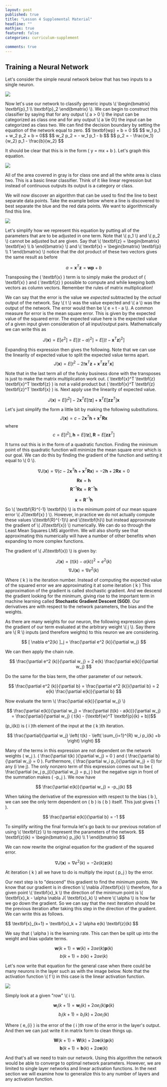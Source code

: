 ```yaml
---
layout: post
published: true
title: "Lesson 4 Supplemental Material"
headline: ""
mathjax: true
featured: false
categories: curriculum-supplement

comments: true
---
```



<h2>Training a Neural Network</h2>

<p>
  Let's consider the simple neural network below that has two inputs to a
  single neuron.
</p>

<img class='center-image' src='/assets/img/ml/crash_course/adaline_two_input.png' />

<p>
  Now let's use our network to classify generic inputs
  \(   \begin{bmatrix}
    \textbf{p}_1 \\
    \textbf{p}_2
  \end{bmatrix} \). We can begin to construct this classifier by saying that
  for any output \( a > 0 \) the input can be categorized as class one and for any output \( a \le
  0\) the input can be categorized as class two. We can find the decision
  boundary by setting the equation of the network equal to zero.
  $$ \textbf{wp} + b = 0 $$
  $$ w_1 p_1 + w_2 p_2 + b = 0$$
  $$ w_2 p_2 = - w_1 p_1 - b $$
  $$ p_2 = - \frac{w_1}{w_2} p_1 - \frac{b}{w_2} $$

  It should be clear that this is in the form \( y = mx + b \). Let's graph
  this equation.
</p>

<img class='center-image' src='/assets/img/ml/crash_course/adaline_decision.png' />

<p>
  All of the area covered in gray is for class one and all the white area is
  class two. This is a basic linear classifier. Think of it like linear
  regression but instead of continuous outputs its output is a category or
  class.
</p>

<p>
  We will now discover an algorithm that can be used to find the line to best
  separate data points. Take the example below where a line is discovered to
  best separate the blue and the red data points. We want to algorithmically
  find this line.
</p>

<img class='center-image' src='/assets/img/ml/crash_course/linear_class.png' />

<p>
  Let's simplify how we represent this equation by putting all of the
  parameters that are to be adjusted in one term. Note that \( p_1 \) and \(
  p_2 \) cannot be adjusted but are given. Say that \( \textbf{z} =
  \begin{bmatrix}
    \textbf{w} \\
    b
  \end{bmatrix} \) and \( \textbf{x} =
  \begin{bmatrix}
    \textbf{p} \\
    1
  \end{bmatrix} \) notice that the dot product of these two vectors gives the
  same result as before

  $$ a = \textbf{x}^T \textbf{z} = \textbf{wp} + b $$

  Transposing the \( \textbf{x} \) term is to simply make the product of \(
  \textbf{x} \) and \( \textbf{z} \) possible to compute and while keeping both
  vectors as column vectors. Remember the rules of matrix multiplication!
</p>

<p>
  We can say that the error is the value we <i>expected</i> subtracted by the
  <i>actual</i> output of the network. Say \( t \) was the value expected and \( a \) was the
  output of the network. The error would then be \( e = t - a \). A common measure
  for error is the mean square error. This is given by the expected value of
  the squared error. The expected value here is the expected value of a given
  input given consideration of all input/output pairs. Mathematically we can
  write this as

  $$ J(\textbf{x}) = E[e^2] = E[(t-a)^2] = E[(t-\textbf{x}^T \textbf{z})^2] $$

  Expanding this expression then gives the following. Note that we can use the
  linearity of expected value to split the expected value terms apart.
  $$ J(\textbf{x}) = E[t^2 - 2 t \textbf{x}^T \textbf{z} + \textbf{x}^T \textbf{z} \textbf{z}^T \textbf{x} ] $$

  Note that in the last term all of the funky business done with the transposes is just to make
  the matrix multiplication work out. \( \textbf{x}^T \textbf{z}
  \textbf{x}^T \textbf{z} \) is not a valid product but \( \textbf{x}^T \textbf{z}
  \textbf{z}^T \textbf{x} \) is. Next apply use the linearity of expected
  value.

  $$ J(\textbf{x}) = E[t^2] - 2\textbf{x}^T E[t\textbf{z}] + \textbf{x}^T
  E[\textbf{z}\textbf{z}^T]\textbf{x} $$

  Let's just simplify the form a little bit by making the following
  substitutions.
  $$ J(\textbf{x}) = c - 2\textbf{x}^T\textbf{h} + \textbf{x}^T\textbf{Rx} $$
  where
  $$ c = E[t^2], \textbf{h} = E[t\textbf{z}], \textbf{R} = E[\textbf{z} \textbf{z}^T] $$
</p>

<p>
  It turns out this is in the form of a quadratic function. Finding the minimum
  point of this quadratic function will minimize the mean square error which is
  our goal. We can do this by finding the gradient of the function and
  setting it equal to \( 0 \).

  $$ \nabla J(\textbf{x}) = \nabla ( c - 2\textbf{x}^T\textbf{h} +
  \textbf{x}^T\textbf{Rx} ) = -2\textbf{h} + 2\textbf{Rx} = 0$$

  $$ \textbf{R} \textbf{x} = \textbf{h} $$
  $$ \textbf{R}^{-1} \textbf{R} \textbf{x} = \textbf{R}^{-1} \textbf{h} $$

  $$ \textbf{x} = \textbf{R}^{-1} \textbf{h} $$
</p>

<p>
  So \( \textbf{R}^{-1} \textbf{h} \) is the minimum point of our mean square
  error \( J(\textbf{x} ) \). However, in practice we do not actually compute
  these values \(\textbf{R}^{-1}\) and \(\textbf{h}\) but instead approximate
  the gradient of \( J(\textbf{x}) \) numerically. We can do so through the
  Least Mean Squares LMS algorithm. We will also shortly see that
  approximating this numerically will have a number of other benefits when
  expanding to more complex functions.
</p>

<p>
  The gradient of \( J(\textbf{x}) \) is given by:

  $$ J(\textbf{x}) = (t(k) - a(k))^2 = e^{2} (k) $$
  $$ \nabla J(\textbf{x}) = \nabla e^{2} (k) $$

  Where \( k \) is the iteration number. Instead of computing the expected
  value of the squared error we are approximating it at some iteration \( k \)
  This approximation of the gradient is called stochastic gradient. And
  we descend the gradient looking for the minimum, giving rise to the important term in machine learning
  called <b>Stochastic Gradient Descent (SGD)</b>. Our derivatives are with respect to
  the network parameters, the bias and the weights.
</p>

<p>
  As there are many weights for our neuron, the following expression gives the
  gradient of our term evaluated at the arbitrary weight \( j \). Say there are
  \( R \) inputs (and therefore weights) to this neuron we are considering.

  $$ [ \nabla e^2(k) ]_j = \frac{\partial e^2 (k)}{\partial w_j} $$

  We can then apply the chain rule.

  $$ \frac{\partial e^2 (k)}{\partial w_j} = 2 e(k) \frac{\partial e(k)}{\partial w_j} $$

  Do the same for the bias term, the other parameter of our network.

  $$ \frac{\partial e^2 (k)}{\partial b} = \frac{\partial e^2 (k)}{\partial b}
  = 2 e(k) \frac{\partial e(k)}{\partial b} $$
</p>  

<p>
  Now evaluate the term \( \frac{\partial e(k)}{\partial w_j} \)

  $$ \frac{\partial e(k)}{\partial w_j} = \frac{\partial (t(k) -
  a(k))}{\partial w_j}  = \frac{\partial}{\partial w_j} ( t(k) - (\textbf{w}^T
  \textbf{p}(k) + b))$$

  \(p_i(k)\) is \( i \)th element of the input at the \( k \)th iteration.

  $$ \frac{\partial}{\partial w_j} \left( t(k) - \left( \sum_{i=1}^{R} w_i
  p_i(k) +b \right) \right) $$

  Many of the terms in this expression are not dependent on the network weights
  \( w_j \). \( \frac{\partial t(k) }{\partial w_j} = 0 \) and \(
  \frac{\partial b}{\partial w_j} = 0 \). Furthermore, \( \frac{\partial w_i
  p_i}{\partial w_j} = 0\) for any \(i \ne j\). The only nonzero term of this
  expression comes out to be \( \frac{\partial (w_j p_j)}{\partial w_j} = p_j \)
  but the negative sign in front of the summation makes \( -p_j \). We now have

  $$ \frac{\partial e(k)}{\partial w_j} = -p_j(k) $$

  When taking the derivative of the expression with respect to the bias \( b
  \), we can see the only term dependent on \( b \) is \( b \) itself. This
  just gives \( 1 \).

  $$ \frac{\partial e(k)}{\partial b} = -1 $$
</p>

<p>
  To simplify writing the final formula let's go back to our previous notation
  of using \( \textbf{z} \) to represent the parameters of the network.
  $$
  \textbf{z}(k) =
  \begin{bmatrix}
    p_j(k) \\
    1
  \end{bmatrix}
  $$

  We can now rewrite the original equation for the gradient of the squared
  error.

  $$ \nabla J(\textbf{x}) = \nabla e^2 (k) = -2e(k)\textbf{z}(k) $$

  At iteration \( k \) all we have to do is multiply the input \( p_j \) by the
  error.
</p>

<p>
  Our next step is to "descend" this gradient to find the minimum points. We
  know that our gradient is in direction \( \nabla J(\textbf{x}) \) therefore,
  for a given point \( \textbf{x}_k \) the direction of the minimum point is \(
  \textbf{x}_k - \alpha \nabla J( \textbf{x}_k) \) where \( \alpha \) is how
  far we go down the gradient. So we can say that the next iteration should be
  the previous iteration after taking this step in the direction of the
  gradient. We can write this as follows.
</p>

<p>
  $$ \textbf{x}_{k+1} = \textbf{x}_k + 2 \alpha e(k) \textbf{z}(k) $$

  We say that \( \alpha \) is the learning rate.
  This can then be split up into the weight and bias update terms.

  $$ \textbf{w}(k+1) = \textbf{w}(k) + 2\alpha e(k) \textbf{p}(k) $$
  $$ b(k+1) = b(k) + 2\alpha e(k) $$
</p>

<p>
  Let's now write that equation for the general case when there could be many
  neurons in the layer such as with the image below. Note that the activation
  function \( f \) in this case is the linear activation function.
</p>

<img class='center-image' src='/assets/img/ml/crash_course/neuron_layer.png' />

<p>
  Simply look at a given "row" \( i \).

  $$ \textbf{w}_{i}(k+1) = \textbf{w}_{i}(k) + 2\alpha e_{i}(k) \textbf{p}(k) $$
  $$ b_{i}(k+1) = b_{i}(k) + 2\alpha e_{i}(k) $$

  Where \( e_{i} \) is the error of the \( i \)th row of the error in the
  layer's output. And then we can just write it in matrix form to clean things
  up.

  $$ \textbf{W}(k+1) = \textbf{W}(k) + 2\alpha \textbf{e}(k) \textbf{p}(k) $$
  $$ \textbf{b}(k+1) = \textbf{b}(k) + 2\alpha \textbf{e}(k) $$
</p>

<p>
  And that's all we need to train our network. Using this algorithm the network
  would be able to converge to optimal network parameters. However, we are limited to
  single layer networks and linear activation functions. In the next section we
  will examine how to generalize this to any number of layers and any
  activation function.
</p>
